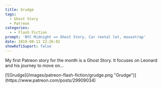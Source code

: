 ```yaml
---
title: Grudge
tags:
  - Ghost Story
  - Patreon
categories:
  - - Flash Fiction
prompt: 'NYC Midnight => Ghost Story, Car rental lot, mousetrap'
date: 2019-09-12 22:26:02
showKofiSuport: false
---
```


My first Patreon story for the month is a Ghost Story. It focuses on Leonard and his journey to move on...<!-- more -->

<div class="center">[![Grudge](/images/patreon-flash-fiction/grudge.png "Grudge")](https://www.patreon.com/posts/29909034)</div>